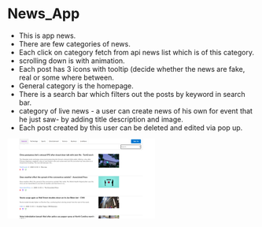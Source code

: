 <h1> News_App</h1>
<ul>
<li>This is app news.<br>
<li>There are few categories of  news.<br>
<li>Each click on category fetch from api news list which is of this category.<br>
<li>scrolling down is with animation.<br>
<li>Each post has 3 icons with tooltip (decide whether the news are fake, real or some where between.<br>
<li>General category is the homepage.<br>
<li>There is a search bar which filters out the posts by keyword in search bar.<br>
<li>category of live news - a user can create news of his own for event that he just saw- by adding title description and image.<br>
<li>Each post created by this user can be deleted and edited via pop up.<br>
</ul>

![](news.png)
